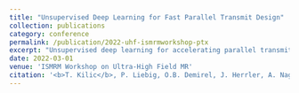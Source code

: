 ```yaml
---
title: "Unsupervised Deep Learning for Fast Parallel Transmit Design"
collection: publications
category: conference
permalink: /publication/2022-uhf-ismrmworkshop-ptx
excerpt: "Unsupervised deep learning for accelerating parallel transmit design."
date: 2022-03-01
venue: 'ISMRM Workshop on Ultra-High Field MR'
citation: '<b>T. Kilic</b>, P. Liebig, O.B. Demirel, J. Herrler, A. Nagel, K. Ugurbil, M. Akçakaya. "Unsupervised Deep Learning for Fast Parallel Transmit Design." <i>ISMRM Workshop on Ultra-High Field MR</i>, March 2022.'
---
```

